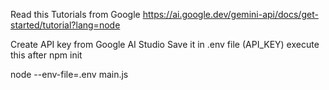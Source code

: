 Read this Tutorials from Google 
https://ai.google.dev/gemini-api/docs/get-started/tutorial?lang=node 

Create API key from Google AI Studio Save it in .env file (API_KEY)
execute this after npm init

node --env-file=.env main.js
